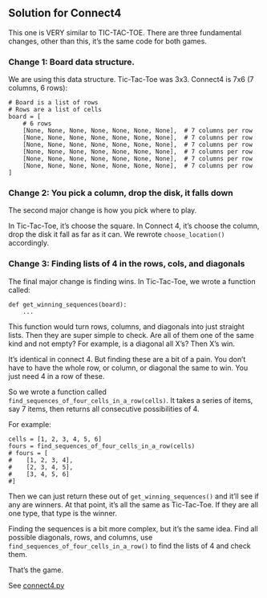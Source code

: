Solution for Connect4
---------------------

This one is VERY similar to TIC-TAC-TOE. There are three fundamental changes, other than this, it’s the same code for both games.

### Change 1: Board data structure.

We are using this data structure. Tic-Tac-Toe was 3x3. Connect4 is 7x6 (7 columns, 6 rows):

    # Board is a list of rows
    # Rows are a list of cells
    board = [
        # 6 rows
        [None, None, None, None, None, None, None],  # 7 columns per row
        [None, None, None, None, None, None, None],  # 7 columns per row
        [None, None, None, None, None, None, None],  # 7 columns per row
        [None, None, None, None, None, None, None],  # 7 columns per row
        [None, None, None, None, None, None, None],  # 7 columns per row
        [None, None, None, None, None, None, None],  # 7 columns per row
    ]

### Change 2: You pick a column, drop the disk, it falls down

The second major change is how you pick where to play.

In Tic-Tac-Toe, it’s choose the square. In Connect 4, it’s choose the column, drop the disk it fall as far as it can. We rewrote `choose_location()` accordingly.

### Change 3: Finding lists of 4 in the rows, cols, and diagonals

The final major change is finding wins. In Tic-Tac-Toe, we wrote a function called:

    def get_winning_sequences(board):
        ...

This function would turn rows, columns, and diagonals into just straight lists. Then they are super simple to check. Are all of them one of the same kind and not empty? For example, is a diagonal all X’s? Then X’s win.

It’s identical in connect 4. But finding these are a bit of a pain. You don’t have to have the whole row, or column, or diagonal the same to win. You just need 4 in a row of these.

So we wrote a function called `find_sequences_of_four_cells_in_a_row(cells)`. It takes a series of items, say 7 items, then returns all consecutive possibilities of 4.

For example:

    cells = [1, 2, 3, 4, 5, 6]
    fours = find_sequences_of_four_cells_in_a_row(cells)
    # fours = [
    #    [1, 2, 3, 4],
    #    [2, 3, 4, 5],
    #    [3, 4, 5, 6]
    #]

Then we can just return these out of `get_winning_sequences()` and it’ll see if any are winners. At that point, it’s all the same as Tic-Tac-Toe. If they are all one type, that type is the winner.

Finding the sequences is a bit more complex, but it’s the same idea. Find all possible diagonals, rows, and columns, use `find_sequences_of_four_cells_in_a_row()` to find the lists of 4 and check them.

That’s the game.

See [connect4.py](./connect4.py)
